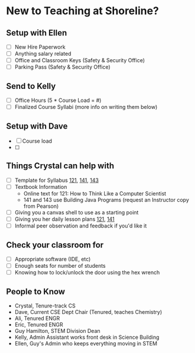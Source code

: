 # New to Teaching at Shoreline?

## Setup with Ellen
- [ ] New Hire Paperwork
- [ ] Anything salary related
- [ ] Office and Classroom Keys (Safety & Security Office)
- [ ] Parking Pass (Safety & Security Office)

## Send to Kelly
- [ ] Office Hours (5 * Course Load = #)
- [ ] Finalized Course Syllabi (more info on writing them below)

## Setup with Dave
- [ ] Course load
- [ ]

## Things Crystal can help with
- [ ] Template for Syllabus [121](121/), [141](141/), [143](143/)
- [ ] Textbook Information
  - Online text for 121: How to Think Like a Computer Scientist
  - 141 and 143 use Building Java Programs (request an Instructor copy from Pearson)
- [ ] Giving you a canvas shell to use as a starting point
- [ ] Giving you her daily lesson plans [121](121/), [141](141/)
- [ ] Informal peer observation and feedback if you'd like it

## Check your classroom for
- [ ] Appropriate software (IDE, etc)
- [ ] Enough seats for number of students
- [ ] Knowing how to lock/unlock the door using the hex wrench

## People to Know
- Crystal, Tenure-track CS
- Dave, Current CSE Dept Chair (Tenured, teaches Chemistry)
- Ali, Tenured ENGR
- Eric, Tenured ENGR
- Guy Hamilton, STEM Division Dean
- Kelly, Admin Assistant works front desk in Science Building
- Ellen, Guy's Admin who keeps everything moving in STEM
